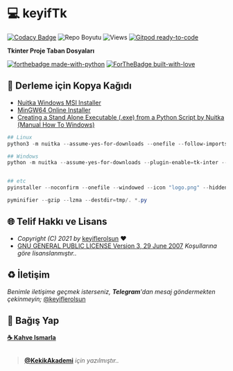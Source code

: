 # 💻 keyifTk

[![Codacy Badge](https://app.codacy.com/project/badge/Grade/bc0a52a9b57f4c29930cbd6c796f9a8b)](https://www.codacy.com/gh/keyiflerolsun/keyifTk/dashboard?utm_source=github.com&amp;utm_medium=referral&amp;utm_content=keyiflerolsun/KekikSpatula&amp;utm_campaign=Badge_Grade) ![Repo Boyutu](https://img.shields.io/github/repo-size/keyiflerolsun/keyifTk) ![Views](https://hits.seeyoufarm.com/api/count/incr/badge.svg?url=https://github.com/keyiflerolsun/keyifTk&title=Profile%20Views) [![Gitpod ready-to-code](https://img.shields.io/badge/Gitpod-ready--to--code-blue?logo=gitpod)](https://gitpod.io/#https://github.com/keyiflerolsun/keyifTk)

**Tkinter Proje Taban Dosyaları**

[![forthebadge made-with-python](http://ForTheBadge.com/images/badges/made-with-python.svg)](https://www.python.org/)
[![ForTheBadge built-with-love](http://ForTheBadge.com/images/badges/built-with-love.svg)](https://GitHub.com/keyiflerolsun/)

## 🚀 Derleme için Kopya Kağıdı

- [Nuitka Windows MSI Installer](https://nuitka.net/pages/download.html#id5)
- [MinGW64 Online Installer](https://sourceforge.net/projects/mingw-w64/files)
- [Creating a Stand Alone Executable (.exe) from a Python Script by Nuitka (Manual How To Windows)](https://www.youtube.com/watch?v=lCpvyfSwq5A)

```ps1
## Linux
python3 -m nuitka --assume-yes-for-downloads --onefile --follow-imports --include-data-dir=Temalar=Temalar --include-data-file=logo.png=logo.png --linux-onefile-icon=logo.png basla.py

## Windows
python -m nuitka --assume-yes-for-downloads --plugin-enable=tk-inter --windows-disable-console --onefile --follow-imports --include-data-dir=Temalar=Temalar --include-data-file=logo.png=logo.png --windows-icon-from-ico=logo.png basla.py


## etc
pyinstaller --noconfirm --onefile --windowed --icon "logo.png" --hidden-import "tkinter" --add-data "Temalar;Temalar"  "basla.py"

pyminifier --gzip --lzma --destdir=tmp/. *.py

```

## 🌐 Telif Hakkı ve Lisans

* *Copyright (C) 2021 by* [keyiflerolsun](https://github.com/keyiflerolsun) ❤️️
* [GNU GENERAL PUBLIC LICENSE Version 3, 29 June 2007](https://github.com/keyiflerolsun/keyifTk/blob/main/LICENSE) *Koşullarına göre lisanslanmıştır..*

## ♻️ İletişim

*Benimle iletişime geçmek isterseniz, **Telegram**'dan mesaj göndermekten çekinmeyin;* [@keyiflerolsun](https://t.me/keyiflerolsun)

## 💸 Bağış Yap

**[☕️ Kahve Ismarla](https://KekikAkademi.org/Kahve)**

##

> **[@KekikAkademi](https://t.me/KekikAkademi)** *için yazılmıştır..*
